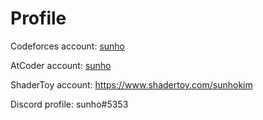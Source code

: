 # Profile

Codeforces account: [sunho](https://codeforces.com/profile/sunho)

AtCoder account: [sunho](https://atcoder.jp/users/sunho)

ShaderToy account: https://www.shadertoy.com/sunhokim

Discord profile: sunho#5353

